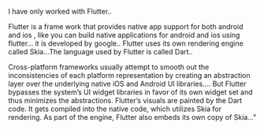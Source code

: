 I have only worked with Flutter.. 

Flutter is a frame work that provides native app support for both android and ios , 
like you can build native applications for android and ios using flutter...
it is developed by google.. Flutter uses its own rendering engine called Skia...The language used by Flutter is called Dart.. 

Cross-platform frameworks usually attempt to smooth out the inconsistencies of each platform representation by creating an abstraction layer over the underlying native iOS and Android UI libraries.... But Flutter bypasses the system’s UI widget libraries in favor of its own widget set and thus minimizes the abstractions. Flutter’s visuals are painted by the Dart code. It gets compiled into the native code, which utilizes Skia for rendering. As part of the engine, Flutter also embeds its own copy of Skia..."
